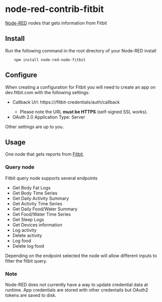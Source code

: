 # node-red-contrib-fitbit

<a href="http://nodered.org" target="_new">Node-RED</a> nodes that gets information from Fitbit

Install
-------

Run the following command in the root directory of your Node-RED install

        npm install node-red-node-fitbit

Configure
---------
When creating a configuration for Fitbit you will need to create an app on dev.fitbit.com with the following settings:
- Callback Url: https://<YOUR-NODE-RED-SERVER>/fitbit-credentials/auth/callback
  - Please note the URL **must be HTTPS** (self-signed SSL works).
- OAuth 2.0 Application Type: Server
      
Other settings are up to you.

Usage
-----

One node that gets reports from <a href="http://www.fitbit.com" target="_new">Fitbit</a>.

### Query node

Fitbit query node supports several endpoints
- Get Body Fat Logs
- Get Body Time Series
- Get Daily Activity Summary
- Get Activity Time Series
- Get Daily Food/Water Summary
- Get Food/Water Time Series
- Get Sleep Logs
- Get Devices information
- Log activity
- Delete activity
- Log food
- Delete log food

Depending on the endpoint selected the node will allow different inputs to filter the fitbit query.

### Note
Node-RED does not currently have a way to update credential data at runtime. App credentials are stored with 
other credentails but OAuth2 tokens are saved to disk.
